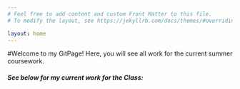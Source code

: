 ```yaml
---
# Feel free to add content and custom Front Matter to this file.
# To modify the layout, see https://jekyllrb.com/docs/themes/#overriding-theme-defaults

layout: home
---
```


#Welcome to my GitPage! Here, you will see all work for the current summer coursework.

##### See below for my current work for the Class:
